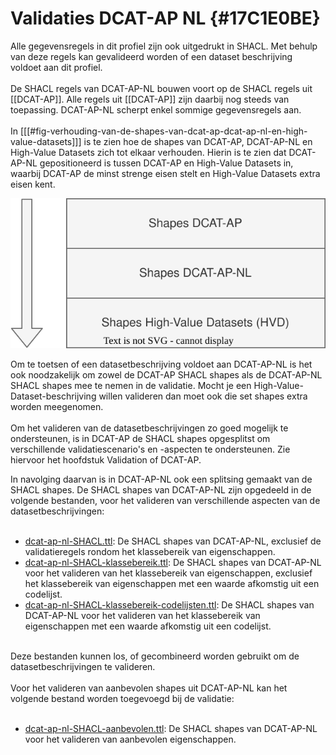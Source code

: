 # Validaties DCAT-AP NL {#17C1E0BE}

Alle gegevensregels in dit profiel zijn ook uitgedrukt in SHACL. Met behulp van deze regels kan gevalideerd worden of een dataset beschrijving voldoet aan dit profiel.
<br/>
<br/>
De SHACL regels van DCAT-AP-NL bouwen voort op de SHACL regels uit [[DCAT-AP]]. Alle regels uit [[DCAT-AP]] zijn daarbij nog steeds van toepassing. DCAT-AP-NL scherpt enkel sommige gegevensregels aan.
<br/>
<br/>
In [[[#fig-verhouding-van-de-shapes-van-dcat-ap-dcat-ap-nl-en-high-value-datasets]]] is te zien hoe de shapes van DCAT-AP, DCAT-AP-NL en High-Value Datasets zich tot elkaar verhouden. Hierin is te zien dat DCAT-AP-NL gepositioneerd is tussen DCAT-AP en High-Value Datasets in, waarbij DCAT-AP de minst strenge eisen stelt en High-Value Datasets extra eisen kent.

![Verhouding van de shapes van DCAT-AP, DCAT-AP-NL en High-Value Datasets](./shapes/shapes.svg "Verhouding van de shapes van DCAT-AP, DCAT-AP-NL en High-Value Datasets")

Om te toetsen of een datasetbeschrijving voldoet aan DCAT-AP-NL is het ook noodzakelijk om zowel de DCAT-AP SHACL shapes als de DCAT-AP-NL SHACL shapes mee te nemen in de validatie. Mocht je een High-Value-Dataset-beschrijving willen valideren dan moet ook die set shapes extra worden meegenomen.
<br/>
<br/>
Om het valideren van de datasetbeschrijvingen zo goed mogelijk te ondersteunen, is in DCAT-AP de SHACL shapes opgesplitst om verschillende validatiescenario's en -aspecten te ondersteunen. Zie hiervoor het hoofdstuk <a data-cite="DCAT-AP-3.0#validation-of-dcat-ap">Validation of DCAT-AP</a>.

In navolging daarvan is in DCAT-AP-NL ook een splitsing gemaakt van de SHACL shapes. De SHACL shapes van DCAT-AP-NL zijn opgedeeld in de volgende bestanden, voor het valideren van verschillende aspecten van de datasetbeschrijvingen:
<br/>
<br/>
* [dcat-ap-nl-SHACL.ttl](./shapes/dcat-ap-nl-SHACL.ttl): De SHACL shapes van DCAT-AP-NL, exclusief de validatieregels rondom het klassebereik van eigenschappen.
* [dcat-ap-nl-SHACL-klassebereik.ttl](./shapes/dcat-ap-nl-SHACL-klassebereik.ttl): De SHACL shapes van DCAT-AP-NL voor het valideren van het klassebereik van eigenschappen, exclusief het klassebereik van eigenschappen met een waarde afkomstig uit een codelijst.
* [dcat-ap-nl-SHACL-klassebereik-codelijsten.ttl](./shapes/dcat-ap-nl-SHACL-klassebereik-codelijsten.ttl): De SHACL shapes van DCAT-AP-NL voor het valideren van het klassebereik van eigenschappen met een waarde afkomstig uit een codelijst.
  
<br/>
Deze bestanden kunnen los, of gecombineerd worden gebruikt om de datasetbeschrijvingen te valideren.
<br/>
<br/>
Voor het valideren van aanbevolen shapes uit DCAT-AP-NL kan het volgende bestand worden toegevoegd bij de validatie:
<br/>
<br/>

* [dcat-ap-nl-SHACL-aanbevolen.ttl](./shapes/dcat-ap-nl-SHACL-aanbevolen.ttl): De SHACL shapes van DCAT-AP-NL voor het valideren van aanbevolen eigenschappen.
